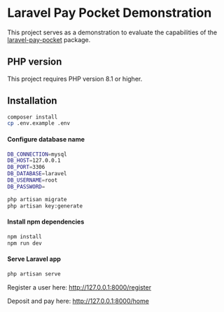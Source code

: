 # Laravel Pay Pocket Demonstration

This project serves as a demonstration to evaluate the capabilities of the [laravel-pay-pocket](https://github.com/HPWebdeveloper/laravel-pay-pocket) package.

## PHP version

This project requires PHP version 8.1 or higher.

## Installation


```bash
composer install
cp .env.example .env
```

#### Configure database name
```bash
DB_CONNECTION=mysql
DB_HOST=127.0.0.1
DB_PORT=3306
DB_DATABASE=laravel
DB_USERNAME=root
DB_PASSWORD=
```


```bash
php artisan migrate
php artisan key:generate
```

#### Install npm dependencies

```bash
npm install
npm run dev
```

#### Serve Laravel app


```bash
php artisan serve
```

Register a user here: http://127.0.0.1:8000/register

Deposit and pay here: http://127.0.0.1:8000/home

